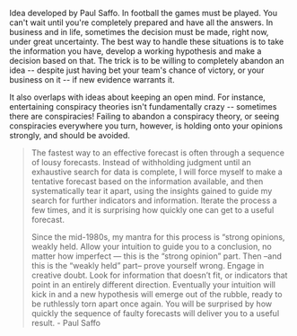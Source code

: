 Idea developed by Paul Saffo. In football the games must be played. You can't wait until you're completely prepared and have all the answers. In business and in life, sometimes the decision must be made, right now, under great uncertainty. The best way to handle these situations is to take the information you have, develop a working hypothesis and make a decision based on that. The trick is to be willing to completely abandon an idea -- despite just having bet your team's chance of victory, or your business on it -- if new evidence warrants it.

It also overlaps with ideas about keeping an open mind. For instance, entertaining conspiracy theories isn't fundamentally crazy -- sometimes there are conspiracies! Failing to abandon a conspiracy theory, or seeing conspiracies everywhere you turn, however, is holding onto your opinions strongly, and should be avoided.

> The fastest way to an effective forecast is often through a sequence of lousy forecasts. Instead of withholding judgment until an exhaustive search for data is complete, I will force myself to make a tentative forecast based on the information available, and then systematically tear it apart, using the insights gained to guide my search for further indicators and information. Iterate the process a few times, and it is surprising how quickly one can get to a useful forecast. 
> 
> Since the mid-1980s, my mantra for this process is “strong opinions, weakly held. Allow your intuition to guide you to a conclusion, no matter how imperfect — this is the “strong opinion” part. Then –and this is the “weakly held” part– prove yourself wrong. Engage in creative doubt. Look for information that doesn’t fit, or indicators that point in an entirely different direction. Eventually your intuition will kick in and a new hypothesis will emerge out of the rubble, ready to be ruthlessly torn apart once again. You will be surprised by how quickly the sequence of faulty forecasts will deliver you to a useful result. - Paul Saffo